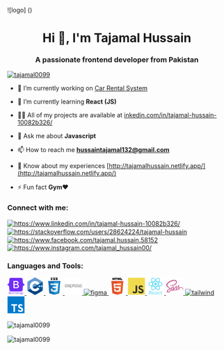 ![logo]
()
<h1 align="center">Hi 👋, I'm Tajamal Hussain</h1>
<h3 align="center">A passionate frontend developer from Pakistan</h3>

<p align="left"> <a href="https://github.com/ryo-ma/github-profile-trophy"><img src="https://github-profile-trophy.vercel.app/?username=tajamal0099" alt="tajamal0099" /></a> </p>

- 🔭 I’m currently working on [Car Rental System](https://rent-zone.netlify.app/)

- 🌱 I’m currently learning **React (JS)**

- 👨‍💻 All of my projects are available at [inkedin.com/in/tajamal-hussain-10082b326/](inkedin.com/in/tajamal-hussain-10082b326/)

- 💬 Ask me about **Javascript**

- 📫 How to reach me **hussaintajamal132@gmail.com**

- 📄 Know about my experiences [http://tajamalhussain.netlify.app/](http://tajamalhussain.netlify.app/)

- ⚡ Fun fact **Gym❤**

<h3 align="left">Connect with me:</h3>
<p align="left">
<a href="https://linkedin.com/in/https://www.linkedin.com/in/tajamal-hussain-10082b326/" target="blank"><img align="center" src="https://raw.githubusercontent.com/rahuldkjain/github-profile-readme-generator/master/src/images/icons/Social/linked-in-alt.svg" alt="https://www.linkedin.com/in/tajamal-hussain-10082b326/" height="30" width="40" /></a>
<a href="https://stackoverflow.com/users/https://stackoverflow.com/users/28624224/tajamal-hussain" target="blank"><img align="center" src="https://raw.githubusercontent.com/rahuldkjain/github-profile-readme-generator/master/src/images/icons/Social/stack-overflow.svg" alt="https://stackoverflow.com/users/28624224/tajamal-hussain" height="30" width="40" /></a>
<a href="https://fb.com/https://www.facebook.com/tajamal.hussain.58152" target="blank"><img align="center" src="https://raw.githubusercontent.com/rahuldkjain/github-profile-readme-generator/master/src/images/icons/Social/facebook.svg" alt="https://www.facebook.com/tajamal.hussain.58152" height="30" width="40" /></a>
<a href="https://instagram.com/https://www.instagram.com/tajamal_hussain00/" target="blank"><img align="center" src="https://raw.githubusercontent.com/rahuldkjain/github-profile-readme-generator/master/src/images/icons/Social/instagram.svg" alt="https://www.instagram.com/tajamal_hussain00/" height="30" width="40" /></a>
</p>

<h3 align="left">Languages and Tools:</h3>
<p align="left"> <a href="https://getbootstrap.com" target="_blank" rel="noreferrer"> <img src="https://raw.githubusercontent.com/devicons/devicon/master/icons/bootstrap/bootstrap-plain-wordmark.svg" alt="bootstrap" width="40" height="40"/> </a> <a href="https://www.w3schools.com/cpp/" target="_blank" rel="noreferrer"> <img src="https://raw.githubusercontent.com/devicons/devicon/master/icons/cplusplus/cplusplus-original.svg" alt="cplusplus" width="40" height="40"/> </a> <a href="https://www.w3schools.com/css/" target="_blank" rel="noreferrer"> <img src="https://raw.githubusercontent.com/devicons/devicon/master/icons/css3/css3-original-wordmark.svg" alt="css3" width="40" height="40"/> </a> <a href="https://expressjs.com" target="_blank" rel="noreferrer"> <img src="https://raw.githubusercontent.com/devicons/devicon/master/icons/express/express-original-wordmark.svg" alt="express" width="40" height="40"/> </a> <a href="https://www.figma.com/" target="_blank" rel="noreferrer"> <img src="https://www.vectorlogo.zone/logos/figma/figma-icon.svg" alt="figma" width="40" height="40"/> </a> <a href="https://www.w3.org/html/" target="_blank" rel="noreferrer"> <img src="https://raw.githubusercontent.com/devicons/devicon/master/icons/html5/html5-original-wordmark.svg" alt="html5" width="40" height="40"/> </a> <a href="https://developer.mozilla.org/en-US/docs/Web/JavaScript" target="_blank" rel="noreferrer"> <img src="https://raw.githubusercontent.com/devicons/devicon/master/icons/javascript/javascript-original.svg" alt="javascript" width="40" height="40"/> </a> <a href="https://reactjs.org/" target="_blank" rel="noreferrer"> <img src="https://raw.githubusercontent.com/devicons/devicon/master/icons/react/react-original-wordmark.svg" alt="react" width="40" height="40"/> </a> <a href="https://sass-lang.com" target="_blank" rel="noreferrer"> <img src="https://raw.githubusercontent.com/devicons/devicon/master/icons/sass/sass-original.svg" alt="sass" width="40" height="40"/> </a> <a href="https://tailwindcss.com/" target="_blank" rel="noreferrer"> <img src="https://www.vectorlogo.zone/logos/tailwindcss/tailwindcss-icon.svg" alt="tailwind" width="40" height="40"/> </a> <a href="https://www.typescriptlang.org/" target="_blank" rel="noreferrer"> <img src="https://raw.githubusercontent.com/devicons/devicon/master/icons/typescript/typescript-original.svg" alt="typescript" width="40" height="40"/> </a> </p>

<p><img align="center" src="https://github-readme-stats.vercel.app/api/top-langs?username=tajamal0099&show_icons=true&locale=en&layout=compact" alt="tajamal0099" /></p>

<p><img align="center" src="https://github-readme-streak-stats.herokuapp.com/?user=tajamal0099&" alt="tajamal0099" /></p>
